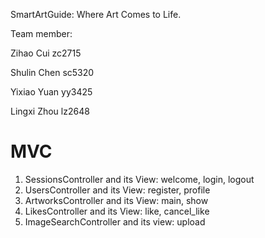 
SmartArtGuide: Where Art Comes to Life.

Team member:

Zihao Cui zc2715

Shulin Chen sc5320

Yixiao Yuan yy3425

Lingxi Zhou lz2648

# MVC
1. SessionsController and its View: welcome, login, logout
2. UsersController and its View: register, profile
3. ArtworksController and its View: main, show
4. LikesController and its View: like, cancel_like
5. ImageSearchController and its view: upload 